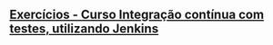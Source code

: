 ## [Exercícios - Curso Integração contínua com testes, utilizando Jenkins](https://www.udemy.com/course/integracao-continua-jenkins)

